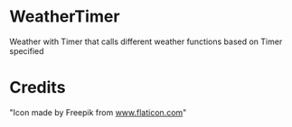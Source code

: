 # WeatherTimer
 Weather with Timer that calls different weather functions based on Timer specified

# Credits
"Icon made by Freepik from www.flaticon.com"
